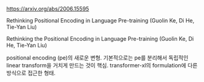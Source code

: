 https://arxiv.org/abs/2006.15595

Rethinking Positional Encoding in Language Pre-training (Guolin Ke, Di He, Tie-Yan Liu)

Rethinking the Positional Encoding in Language Pre-training (Guolin Ke, Di He, Tie-Yan Liu)

positional encoding (pe)의 새로운 변형. 기본적으로는 pe를 분리해서 독립적인 linear transform을 거치게 만드는 것이 핵심. transformer-xl의 formulation에 다른 방식으로 접근한 형태.